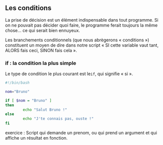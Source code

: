 ## Les conditions

La prise de décision est un élément indispensable dans tout programme. Si 
on ne pouvait pas décider quoi faire, le programme ferait toujours la 
même chose… ce qui serait bien ennuyeux.

Les branchements conditionnels (que nous abrègerons « conditions ») constituent un moyen de dire dans notre script « SI cette variable vaut tant, ALORS fais ceci, SINON fais cela ». 


### if : la condition la plus simple

Le type de condition le plus courant est le`if`, qui signifie « si ».

```bash
#!/bin/bash

nom="Bruno"

if [ $nom = "Bruno" ]
then
        echo "Salut Bruno !"
else
        echo "J'te connais pas, ouste !"
fi
```

exercice : Script qui demande un prenom, ou qui prend un argument et qui affiche un résultat en fonction.
